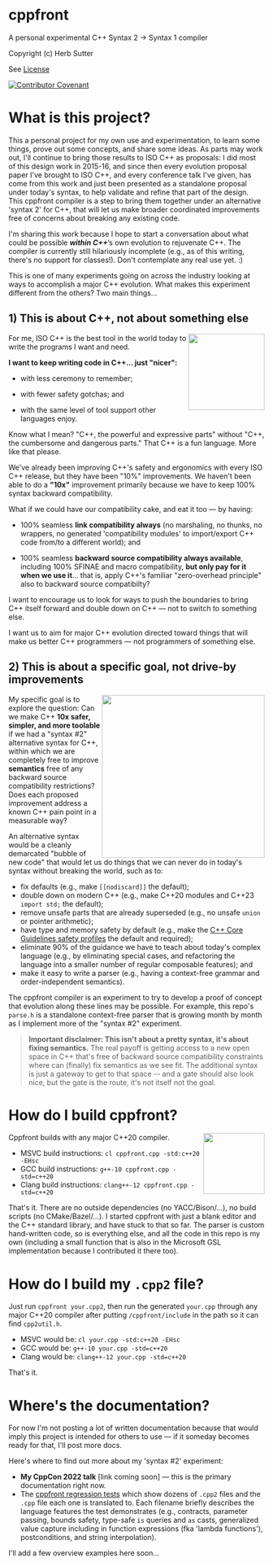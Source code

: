 # cppfront

A personal experimental C++ Syntax 2 -> Syntax 1 compiler

Copyright (c) Herb Sutter

See [License](LICENSE)

[![Contributor Covenant](https://img.shields.io/badge/Contributor%20Covenant-2.1-4baaaa.svg)](code_of_conduct.md)

# What is this project?

This a personal project for my own use and experimentation, to learn some things, prove out some concepts, and share some ideas. As parts may work out, I'll continue to bring those results to ISO C++ as proposals: I did most of this design work in 2015-16, and since then every evolution proposal paper I've brought to ISO C++, and every conference talk I've given, has come from this work and just been presented as a standalone proposal under today's syntax, to help validate and refine that part of the design. This cppfront compiler is a step to bring them together under an alternative 'syntax 2' for C++, that will let us make broader coordinated improvements free of concerns about breaking any existing code.

I'm sharing this work because I hope to start a conversation about what could be possible _**within C++**_’s own evolution to rejuvenate C++. The compiler is currently still hilariously incomplete (e.g., as of this writing, there's no support for classes!). Don't contemplate any real use yet. :)

This is one of many experiments going on across the industry looking at ways to accomplish a major C++ evolution. What makes this experiment different from the others? Two main things...

## 1) This is about C++, not about something else

<image align="right" width="150" src="https://user-images.githubusercontent.com/1801526/188887745-23e0c3a0-3ea7-4589-993c-f54fe662b107.png"> For me, ISO C++ is the best tool in the world today to write the programs I want and need.
    
**I want to keep writing code in C++... just "nicer":**
    
- with less ceremony to remember;

- with fewer safety gotchas; and

- with the same level of tool support other languages enjoy.

Know what I mean? "C++, the powerful and expressive parts" without "C++, the cumbersome and dangerous parts." That C++ is a fun language. More like that please.
    
We've already been improving C++'s safety and ergonomics with every ISO C++ release, but they have been "10%" improvements. We haven't been able to do a **"10x"** improvement primarily because we have to keep 100% syntax backward compatibility.

What if we could have our compatibility cake, and eat it too — by having:

- 100% seamless **link compatibility always** (no marshaling, no thunks, no wrappers, no generated 'compatibility modules' to import/export C++ code from/to a different world); and
    
- 100% seamless **backward source compatibility always available**, including 100% SFINAE and macro compatibility, **but only pay for it when we use it**... that is, apply C++'s familiar "zero-overhead principle" also to backward source compatibilty?

I want to encourage us to look for ways to push the boundaries to bring C++ itself forward and double down on C++ — not to switch to something else.
    
I want us to aim for major C++ evolution directed toward things that will make us better C++ programmers — not programmers of something else.

    
## 2) This is about a specific goal, not drive-by improvements
    
<image align="right" width="320" src="https://user-images.githubusercontent.com/1801526/188898468-17e5ce70-d417-48d6-b204-ad9e4caa30ed.png"> My specific goal is to explore the question: Can we make C++ **10x safer, simpler, and more toolable** if we had a "syntax #2" alternative syntax for C++, within which we are completely free to improve **semantics** free of any backward source compatibility restrictions? Does each proposed improvement address a known C++ pain point in a measurable way?
    
An alternative syntax would be a cleanly demarcated "bubble of new code" that would let us do things that we can never do in today's syntax without breaking the world, such as to:

- fix defaults (e.g., make `[[nodiscard]]` the default);
- double down on modern C++ (e.g., make C++20 modules and C++23 `import std;` the default);
- remove unsafe parts that are already superseded (e.g., no unsafe `union` or pointer arithmetic);
- have type and memory safety by default (e.g., make the [C++ Core Guidelines safety profiles](https://isocpp.github.io/CppCoreGuidelines/CppCoreGuidelines#S-profile) the default and required);
- eliminate 90% of the guidance we have to teach about today's complex language (e.g., by eliminating special cases, and refactoring the language into a smaller number of regular composable features); and
- make it easy to write a parser (e.g., having a context-free grammar and order-independent semantics).
   
The cppfront compiler is an experiment to try to develop a proof of concept that evolution along these lines may be possible. For example, this repo's `parse.h` is a standalone context-free parser that is growing month by month as I implement more of the "syntax #2" experiment.

> **Important disclaimer: This isn't about a pretty syntax, it's about fixing semantics.** The real payoff is getting access to a new open space in C++ that's free of backward source compatibility constraints where can (finally) fix semantics as we see fit. The additional syntax is just a gateway to get to that space -- and a gate should also look nice, but the gate is the route, it's not itself not the goal.

# How do I build cppfront?

<image align="right" width="120" src="https://user-images.githubusercontent.com/1801526/188906112-ef377a79-b6a9-4a30-b318-10b51d8ea934.png">
Cppfront builds with any major C++20 compiler.
    
- MSVC build instructions: `cl cppfront.cpp -std:c++20 -EHsc`
- GCC build instructions: `g++-10 cppfront.cpp -std=c++20`
- Clang build instructions: `clang++-12 cppfront.cpp -std=c++20`

That's it. There are no outside dependencies (no YACC/Bison/...), no build scripts (no CMake/Bazel/...). I started cppfront with just a blank editor and the C++ standard library, and have stuck to that so far. The parser is custom hand-written code, so is everything else, and all the code in this repo is my own (including a small function that is also in the Microsoft GSL implementation because I contributed it there too).

# How do I build my `.cpp2` file?

Just run `cppfront your.cpp2`, then run the generated `your.cpp` through any major C++20 compiler after putting `/cppfront/include` in the path so it can find `cpp2util.h`.

- MSVC would be: `cl your.cpp -std:c++20 -EHsc`
- GCC would be: `g++-10 your.cpp -std=c++20`
- Clang would be: `clang++-12 your.cpp -std=c++20`

That's it. 


# Where's the documentation?

For now I'm not posting a lot of written documentation because that would imply this project is intended for others to use — if it someday becomes ready for that, I'll post more docs.

Here's where to find out more about my 'syntax #2' experiment:

- **My CppCon 2022 talk** [link coming soon] — this is the primary documentation right now.
- The [cppfront regression tests](https://github.com/hsutter/cppfront/tree/main/regression-tests/test-results) which show dozens of `.cpp2` files and the `.cpp` file each one is translated to. Each filename briefly describes the language features the test demonstrates (e.g., contracts, parameter passing, bounds safety, type-safe `is` queries and `as` casts, generalized value capture including in function expressions (fka 'lambda functions'), postconditions, and string interpolation).

I'll add a few overview examples here soon...
